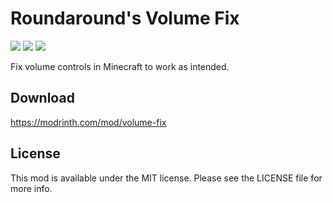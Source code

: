 # Roundaround's Volume Fix

<img src="https://img.shields.io/badge/Loader-Fabric-%23313e51?style=for-the-badge"/>
<img src="https://img.shields.io/badge/MC-1.20%20|%201.19--1.19.4-%23313e51?style=for-the-badge"/>
<img src="https://img.shields.io/badge/Side-Client-%23313e51?style=for-the-badge"/>

Fix volume controls in Minecraft to work as intended.

## Download

https://modrinth.com/mod/volume-fix

## License

This mod is available under the MIT license. Please see the LICENSE file for more info.

